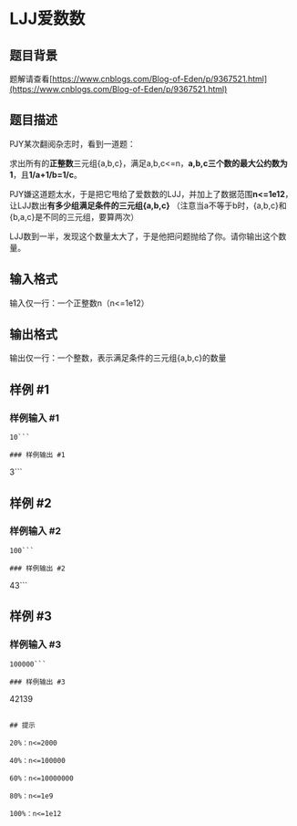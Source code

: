 # LJJ爱数数

## 题目背景

题解请查看[https://www.cnblogs.com/Blog-of-Eden/p/9367521.html](https://www.cnblogs.com/Blog-of-Eden/p/9367521.html)

## 题目描述

PJY某次翻阅杂志时，看到一道题：

求出所有的**正整数**三元组{a,b,c}，满足a,b,c<=n，**a,b,c三个数的最大公约数为1**，且**1/a+1/b=1/c**。

PJY嫌这道题太水，于是把它甩给了爱数数的LJJ，并加上了数据范围**n<=1e12**，让LJJ数出**有多少组满足条件的三元组{a,b,c}**
（注意当a不等于b时，{a,b,c}和{b,a,c}是不同的三元组，要算两次）

LJJ数到一半，发现这个数量太大了，于是他把问题抛给了你。请你输出这个数量。

## 输入格式

输入仅一行：一个正整数n（n<=1e12）

## 输出格式

输出仅一行：一个整数，表示满足条件的三元组{a,b,c}的数量

## 样例 #1

### 样例输入 #1
```
10```

### 样例输出 #1

```
3```

## 样例 #2

### 样例输入 #2
```
100```

### 样例输出 #2

```
43```

## 样例 #3

### 样例输入 #3
```
100000```

### 样例输出 #3

```
42139
```

## 提示

20%：n<=2000

40%：n<=100000

60%：n<=10000000

80%：n<=1e9

100%：n<=1e12
